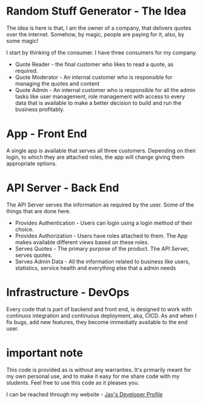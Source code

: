 # Random Stuff Generator - The Idea

The idea is here is that, I am the owner of a company, that delivers quotes over the internet. Somehow, by magic, people are paying for it, also, by some magic!

I start by thinking of the consumer. I have three consumers for my company.

* Quote Reader - the final customer who likes to read a quote, as required.
* Quote Moderator - An internal customer who is responsible for managing the quotes and content
* Quote Admin - An internal customer who is responsible for all the admin tasks like user management, role management with access to every data that is available to make a better decision to build and run the business profitably.

# App - Front End

A single app is available that serves all three customers. Depending on their login, to which they are attached roles, the app will change giving them appropriate options. 

# API Server - Back End

The API Server serves the information as required by the user. Some of the things that are done here. 

* Provides Authentication - Users can login using a login method of their choice. 
* Provides Authorization - Users have roles attached to them. The App makes available different views based on these roles.
* Serves Quotes - The primary purpose of the product. The API Server, serves quotes.
* Serves Admin Data - All the information related to business like users, statistics, service health and everything else that a admin needs

# Infrastructure - DevOps

Every code that is part of backend and front end, is designed to work with continuos integration and continuous deployment, aka, CICD. As and when I fix bugs, add new features, they become immediatly available to the end user. 

# important note 

This code is provided as is without any warranties. It's primarily meant for my own personal use, and to make it easy for me share code with my students. Feel free to use this code as it pleases you.

I can be reached through my website - [Jay's Developer Profile](https://jay-study-nildana.github.io/developerprofile)